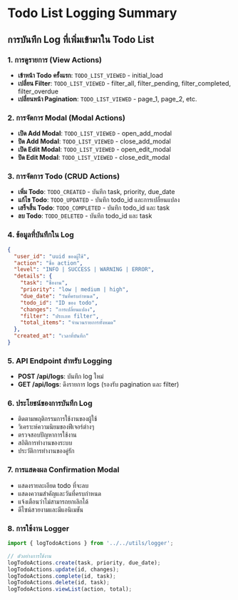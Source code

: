 # Todo List Logging Summary

## การบันทึก Log ที่เพิ่มเข้ามาใน Todo List

### 1. การดูรายการ (View Actions)
- **เข้าหน้า Todo ครั้งแรก**: `TODO_LIST_VIEWED` - initial_load
- **เปลี่ยน Filter**: `TODO_LIST_VIEWED` - filter_all, filter_pending, filter_completed, filter_overdue
- **เปลี่ยนหน้า Pagination**: `TODO_LIST_VIEWED` - page_1, page_2, etc.

### 2. การจัดการ Modal (Modal Actions)
- **เปิด Add Modal**: `TODO_LIST_VIEWED` - open_add_modal
- **ปิด Add Modal**: `TODO_LIST_VIEWED` - close_add_modal
- **เปิด Edit Modal**: `TODO_LIST_VIEWED` - open_edit_modal
- **ปิด Edit Modal**: `TODO_LIST_VIEWED` - close_edit_modal

### 3. การจัดการ Todo (CRUD Actions)
- **เพิ่ม Todo**: `TODO_CREATED` - บันทึก task, priority, due_date
- **แก้ไข Todo**: `TODO_UPDATED` - บันทึก todo_id และการเปลี่ยนแปลง
- **เสร็จสิ้น Todo**: `TODO_COMPLETED` - บันทึก todo_id และ task
- **ลบ Todo**: `TODO_DELETED` - บันทึก todo_id และ task

### 4. ข้อมูลที่บันทึกใน Log
```json
{
  "user_id": "uuid ของผู้ใช้",
  "action": "ชื่อ action",
  "level": "INFO | SUCCESS | WARNING | ERROR",
  "details": {
    "task": "ชื่องาน",
    "priority": "low | medium | high",
    "due_date": "วันที่ครบกำหนด",
    "todo_id": "ID ของ todo",
    "changes": "การเปลี่ยนแปลง",
    "filter": "ประเภท filter",
    "total_items": "จำนวนรายการทั้งหมด"
  },
  "created_at": "เวลาที่บันทึก"
}
```

### 5. API Endpoint สำหรับ Logging
- **POST /api/logs**: บันทึก log ใหม่
- **GET /api/logs**: ดึงรายการ logs (รองรับ pagination และ filter)

### 6. ประโยชน์ของการบันทึก Log
- ติดตามพฤติกรรมการใช้งานของผู้ใช้
- วิเคราะห์ความนิยมของฟีเจอร์ต่างๆ
- ตรวจสอบปัญหาการใช้งาน
- สถิติการทำงานของระบบ
- ประวัติการทำงานของคู่รัก

### 7. การแสดงผล Confirmation Modal
- แสดงรายละเอียด todo ที่จะลบ
- แสดงความสำคัญและวันที่ครบกำหนด
- แจ้งเตือนว่าไม่สามารถยกเลิกได้
- ดีไซน์สวยงามและมีแอนิเมชัน

### 8. การใช้งาน Logger
```typescript
import { logTodoActions } from '../../utils/logger';

// ตัวอย่างการใช้งาน
logTodoActions.create(task, priority, due_date);
logTodoActions.update(id, changes);
logTodoActions.complete(id, task);
logTodoActions.delete(id, task);
logTodoActions.viewList(action, total);
```
